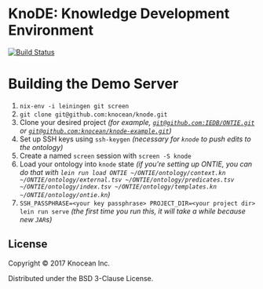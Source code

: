 # KnoDE: Knowledge Development Environment

[![Build Status](https://travis-ci.org/knocean/knode.svg?branch=master)](https://travis-ci.org/knocean/knode)

# Building the Demo Server

1. `nix-env -i leiningen git screen`
2. `git clone git@github.com:knocean/knode.git`
3. Clone your desired project _(for example, [`git@github.com:IEDB/ONTIE.git`](https://github.com/IEDB/ONTIE) or [`git@github.com:knocean/knode-example.git`](https://github.com/knocean/knode-example))_
4. Set up SSH keys using `ssh-keygen` _(necessary for `knode` to push edits to the ontology)_
5. Create a named `screen` session with `screen -S knode`
6. Load your ontology into `knode` state _(if you're setting up ONTIE, you can do that with `lein run load ONTIE ~/ONTIE/ontology/context.kn ~/ONTIE/ontology/external.tsv ~/ONTIE/ontology/predicates.tsv ~/ONTIE/ontology/index.tsv ~/ONTIE/ontology/templates.kn ~/ONTIE/ontology/ontie.kn`)_
7. `SSH_PASSPHRASE=<your key passphrase> PROJECT_DIR=<your project dir> lein run serve` _(the first time you run this, it will take a while because new `JAR`s)_

## License

Copyright © 2017 Knocean Inc.

Distributed under the BSD 3-Clause License.
